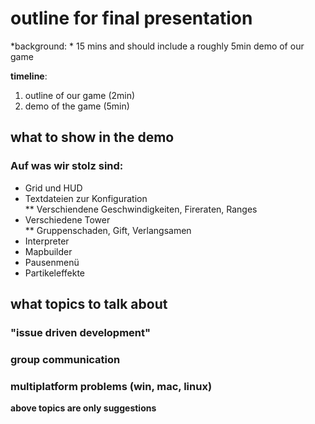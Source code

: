 # outline for final presentation

*background: * 15 mins and should include a roughly 5min demo of our game

**timeline**: 
 1. outline of our game (2min)
 2. demo of the game (5min)
## what to show in the demo

### Auf was wir stolz sind:
* Grid und HUD
* Textdateien zur Konfiguration  
** Verschiendene Geschwindigkeiten, Fireraten, Ranges
* Verschiedene Tower  
** Gruppenschaden, Gift, Verlangsamen
* Interpreter
* Mapbuilder
* Pausenmenü
* Partikeleffekte

## what topics to talk about
### "issue driven development"
### group communication
### multiplatform problems (win, mac, linux)

**above topics are only suggestions**